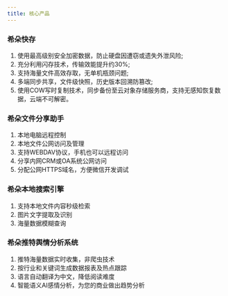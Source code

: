 ```yaml
---
title: 核心产品
---
```


### 希朵快存

1. 使用最高级别安全加密数据，防止硬盘因遭窃或遗失外泄风险;
2. 充分利用闪存技术，传输效能提升约30%;
3. 支持海量文件高效存取，无单机瓶颈问题;
4. 多端同步共享，文件级快照，历史版本回溯防篡改;
5. 使用COW写时复制技术，同步备份至云对象存储服务商，支持无感知恢复数据，云端不可解密。

### 希朵文件分享助手

1. 本地电脑远程控制
2. 本地文件公网访问及管理
3. 支持WEBDAV协议，手机也可以远程访问
4. 分享内网CRM或OA系统公网访问
5. 分配公网HTTPS域名，方便微信开发调试

### 希朵本地搜索引擎

1. 支持本地文件内容秒级检索
2. 图片文字提取及识别
3. 海量数据模糊查询

### 希朵推特舆情分析系统

1. 推特海量数据实时收集，非爬虫技术
2. 按行业和关键词生成数据报表及热点跟踪
3. 语言自动翻译为中文，降低阅读难度
4. 智能语义AI感情分析，为您的商业做出趋势分析